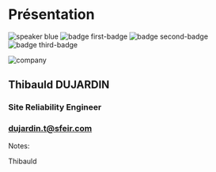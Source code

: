 <!-- .slide: class="speaker-slide blue" -->

# Présentation

![speaker blue](./assets/images/thibauld_dujardin.jpg)
![badge first-badge](./assets/images/cloud-archi_badge.png)
![badge second-badge](./assets/images/ckad_badge.png)
![badge third-badge](./assets/images/cka_badge.png)

![company](./assets/images/logo-SFEIR-blanc.png)
 
<h2>Thibauld <span>DUJARDIN</span></h2>

### Site Reliability Engineer
<!-- .element: class="icon-rule icon-first" -->

### dujardin.t@sfeir.com
<!-- .element: class="icon-mail icon-second" -->

Notes:

Thibauld
